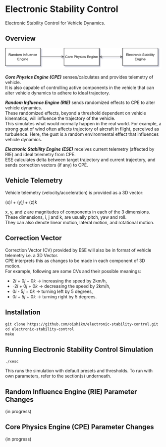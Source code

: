 # Electronic Stability Control
Electronic Stability Control for Vehicle Dynamics.

  
## Overview
  
![Error](./img-src/ESControl-Initial.drawio.png)
  
***Core Physics Engine (CPE)*** senses/calculates and provides telemetry of vehicle.  
It is also capable of controlling active components in the vehicle that can alter vehicle dynamics to adhere to ideal trajectory.  
  
***Random Influence Engine (RIE)*** sends randomized effects to CPE to alter vehicle dynamics.  
These randomized effects, beyond a threshold dependent on vehicle kinematics, will influence the trajectory of the vehicle.  
This simulates what would normally happen in the real world. For example, a strong gust of wind often affects trajectory of aircraft in flight, perceived as turbulence. Here, the gust is a random environmental effect that influences vehicle dynamics. 
   
***Electronic Stability Engine (ESE)*** receives current telemetry (affected by RIE) and ideal telemetry from CPE.  
ESE calculates delta between target trajectory and current trajectory, and sends correction vectors (if any) to CPE.
  
## Vehicle Telemetry
  
Vehicle telemetry (velocity/acceleration) is provided as a 3D vector:  
    
(x)*i* + (y)*j* + (z)*k*  
  
x, y, and z are magnitudes of components in each of the 3 dimensions.  
These dimensions, i, j and k, are usually pitch, yaw and roll.  
They can also denote linear motion, lateral motion, and rotational motion.  

## Correction Vector
  
Correction Vector (CV) provided by ESE will also be in format of vehicle telemetry i.e. a 3D Vector.  
CPE interprets this as changes to be made in each component of 3D motion.  
For example, following are some CVs and their possible meanings:
- 2*i* + 0*j* + 0*k* -> increasing the speed by 2km/h,  
- -2*i* + 0*j* + 0*k* -> decreasing the speed by 2km/h,  
- 0*i* - 5*j* + 0*k* -> turning left by 5 degrees,  
- 0*i* + 5*j* + 0*k* -> turning right by 5 degrees.

## Installation

```
git clone https://github.com/oishikm/electronic-stability-control.git
cd electronic-stability-control
make
```

## Running Electronic Stability Control Simulation

```
./xesc
```
This runs the simulation with default presets and thresholds. To run with own parameters, refer to the section(s) underneath.

## Random Influence Engine (RIE) Parameter Changes

(in progress)

## Core Physics Engine (CPE) Parameter Changes

(in progress)
